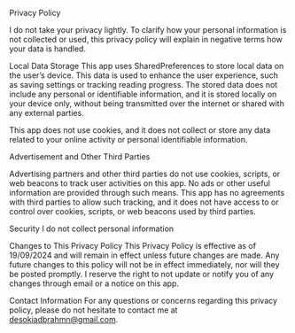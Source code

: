 Privacy Policy

I do not take your privacy lightly. To clarify how your personal information is not collected or used,
this privacy policy will explain in negative terms how your data is handled.

Local Data Storage
This app uses SharedPreferences to store local data on the user’s device.
This data is used to enhance the user experience, such as saving settings or tracking reading progress.
The stored data does not include any personal or identifiable information, and it is stored locally on your device only, 
without being transmitted over the internet or shared with any external parties.

This app does not use cookies, and it does not collect or store any data related to your online activity or personal identifiable information.


Advertisement and Other Third Parties

Advertising partners and other third parties do not use cookies, scripts, 
or web beacons to track user activities on this app. No ads or other useful information are provided through such means.
This app has no agreements with third parties to allow such tracking, and it does not have access to or control over cookies, scripts, 
or web beacons used by third parties.

Security
 I do not collect personal information

Changes to This Privacy Policy
This Privacy Policy is effective as of 19/09/2024 and will remain in effect unless future changes are made. Any future changes to this policy will not be in effect immediately, nor will they be posted promptly. I reserve the right to not update or notify you of any changes through email or a notice on this app.

Contact Information
For any questions or concerns regarding this privacy policy, please do not hesitate to contact me at desokiadbrahmn@gmail.com.
